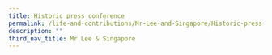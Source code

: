 ```yaml
---
title: Historic press conference
permalink: /life-and-contributions/Mr-Lee-and-Singapore/Historic-press-conference
description: ""
third_nav_title: Mr Lee & Singapore
---
```

